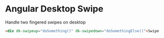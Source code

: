 # Angular Desktop Swipe

Handle two fingered swipes on desktop

````html
<div dk-swipeup="doSomething()" dk-swipedown="doSomethingElse()">Swipe Me!</div>
````
